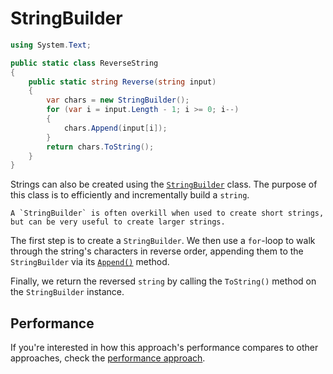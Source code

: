 # StringBuilder

```csharp
using System.Text;

public static class ReverseString
{
    public static string Reverse(string input)
    {
        var chars = new StringBuilder();
        for (var i = input.Length - 1; i >= 0; i--)
        {
            chars.Append(input[i]);
        }
        return chars.ToString();
    }
}
```

Strings can also be created using the [`StringBuilder`][string-builder] class.
The purpose of this class is to efficiently and incrementally build a `string`.

```exercism/note
A `StringBuilder` is often overkill when used to create short strings, but can be very useful to create larger strings.
```

The first step is to create a `StringBuilder`.
We then use a `for`-loop to walk through the string's characters in reverse order, appending them to the `StringBuilder` via its [`Append()`][string-builder-append] method.

Finally, we return the reversed `string` by calling the `ToString()` method on the `StringBuilder` instance.

## Performance

If you're interested in how this approach's performance compares to other approaches, check the [performance approach][approach-performance].

[string-builder]: https://learn.microsoft.com/en-us/dotnet/api/system.text.stringbuilder
[string-builder-append]: https://learn.microsoft.com/en-us/dotnet/api/system.text.stringbuilder.append
[approach-performance]: https://exercism.org/tracks/csharp/exercises/reverse-string/articles/performance
